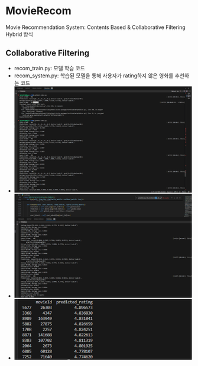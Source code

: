 # MovieRecom

Movie Recommendation System: Contents Based &amp; Collaborative Filtering Hybrid 방식

## Collaborative Filtering

- recom_train.py: 모델 학습 코드
- recom_system.py: 학습된 모델을 통해 사용자가 rating하지 않은 영화를 추천하는 코드
- ![training 과정 - 시작 단계: loss 값 = 10.5883](./images/training2.png)
- ![training 과정 - 학습 종료: loss 값 = 0.0615](./images/training1.png)
- ![Recommendation 예시: rating 높게 예측한 상위 10개 영화 추천](./images/recom.png)

